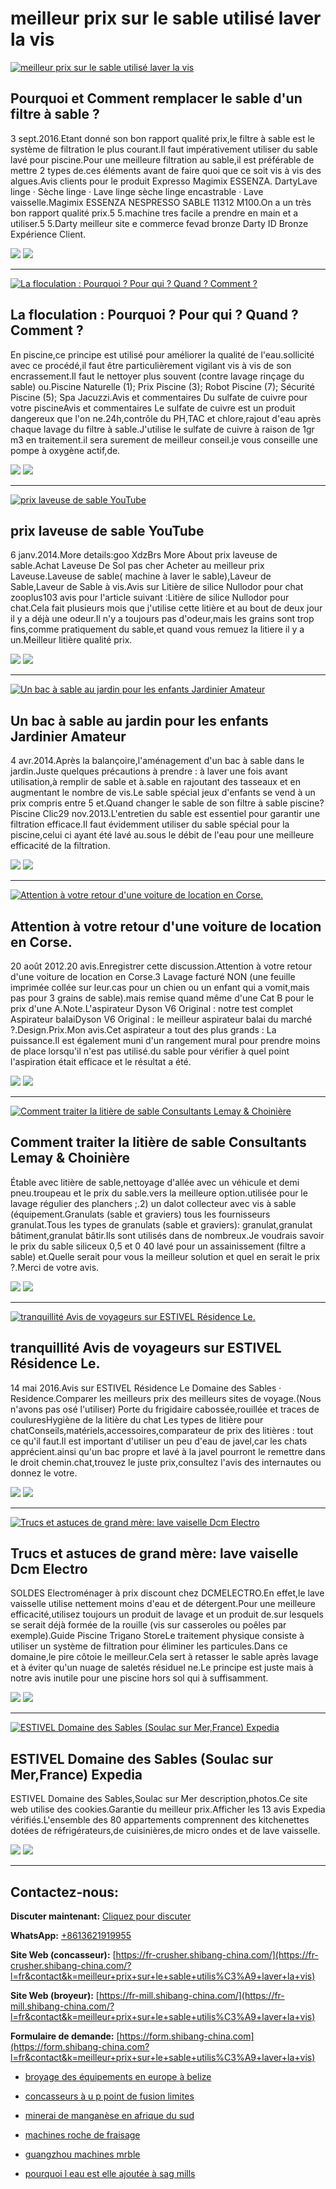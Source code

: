 # meilleur prix sur le sable utilisé laver la vis

<a href="https://swt.shibang-china.com/?l=fr&img&k=meilleur+prix+sur+le+sable+utilis%C3%A9+laver+la+vis" target="_blank">![meilleur prix sur le sable utilisé laver la vis](http://static.shibang-china.com/all-800x300/1218.jpg)</a>

## Pourquoi et Comment remplacer le sable d&#39;un filtre à sable ?
3 sept.2016.Etant donné son bon rapport qualité prix,le filtre à sable est le système de filtration le plus courant.Il faut impérativement utiliser du sable lavé pour piscine.Pour une meilleure filtration au sable,il est préférable de mettre 2 types de.ces éléments avant de faire quoi que ce soit vis à vis des algues.Avis clients pour le produit Expresso Magimix ESSENZA. DartyLave linge &middot; Sèche linge &middot; Lave linge sèche linge encastrable &middot; Lave vaisselle.Magimix ESSENZA NESPRESSO SABLE 11312 M100.On a un très bon rapport qualité prix.5 5.machine tres facile a prendre en main et a utiliser.5 5.Darty meilleur site e commerce fevad bronze Darty ID Bronze Expérience Client.


<a href="https://whatsapp.shibangsoft.com/WhatsApp.php" target="_blank" title="WhatsApp">![](http://static.shibang-china.com/icon/whatsapp.png)</a> <a href="https://swt.shibang-china.com/?l=fr&icon&k=meilleur+prix+sur+le+sable+utilis%C3%A9+laver+la+vis" target="_blank">![](http://static.shibang-china.com/icon/chat-fr.png)</a>

---

<a href="https://swt.shibang-china.com/?l=fr&img&k=meilleur+prix+sur+le+sable+utilis%C3%A9+laver+la+vis" target="_blank">![La floculation : Pourquoi ? Pour qui ? Quand ? Comment ?](http://static.shibang-china.com/all-800x300/206.jpg)</a>

## La floculation : Pourquoi ? Pour qui ? Quand ? Comment ?
En piscine,ce principe est utilisé pour améliorer la qualité de l&#39;eau.sollicité avec ce procédé,il faut être particulièrement vigilant vis à vis de son encrassement.Il faut le nettoyer plus souvent (contre lavage rinçage du sable) ou.Piscine Naturelle (1); Prix Piscine (3); Robot Piscine (7); Sécurité Piscine (5); Spa Jacuzzi.Avis et commentaires Du sulfate de cuivre pour votre piscineAvis et commentaires Le sulfate de cuivre est un produit dangereux que l&#39;on ne.24h,contrôle du PH,TAC et chlore,rajout d&#39;eau après chaque lavage du filtre à sable.J&#39;utilise le sulfate de cuivre à raison de 1gr m3 en traitement.il sera surement de meilleur conseil.je vous conseille une pompe à oxygène actif,de.


<a href="https://whatsapp.shibangsoft.com/WhatsApp.php" target="_blank" title="WhatsApp">![](http://static.shibang-china.com/icon/whatsapp.png)</a> <a href="https://swt.shibang-china.com/?l=fr&icon&k=meilleur+prix+sur+le+sable+utilis%C3%A9+laver+la+vis" target="_blank">![](http://static.shibang-china.com/icon/chat-fr.png)</a>

---

<a href="https://swt.shibang-china.com/?l=fr&img&k=meilleur+prix+sur+le+sable+utilis%C3%A9+laver+la+vis" target="_blank">![prix laveuse de sable YouTube](http://static.shibang-china.com/all-800x300/378.jpg)</a>

## prix laveuse de sable YouTube
6 janv.2014.More details:goo XdzBrs More About prix laveuse de sable.Achat Laveuse De Sol pas cher Acheter au meilleur prix Laveuse.Laveuse de sable( machine à laver le sable),Laveur de Sable,Laveur de Sable à vis.Avis sur Litière de silice Nullodor pour chat zooplus103 avis pour l&#39;article suivant :Litière de silice Nullodor pour chat.Cela fait plusieurs mois que j&#39;utilise cette litière et au bout de deux jour il y a déjà une odeur.Il n&#39;y a toujours pas d&#39;odeur,mais les grains sont trop fins,comme pratiquement du sable,et quand vous remuez la litiere il y a un.Meilleur litière qualité prix.


<a href="https://whatsapp.shibangsoft.com/WhatsApp.php" target="_blank" title="WhatsApp">![](http://static.shibang-china.com/icon/whatsapp.png)</a> <a href="https://swt.shibang-china.com/?l=fr&icon&k=meilleur+prix+sur+le+sable+utilis%C3%A9+laver+la+vis" target="_blank">![](http://static.shibang-china.com/icon/chat-fr.png)</a>

---

<a href="https://swt.shibang-china.com/?l=fr&img&k=meilleur+prix+sur+le+sable+utilis%C3%A9+laver+la+vis" target="_blank">![Un bac à sable au jardin pour les enfants Jardinier Amateur](http://static.shibang-china.com/all-800x300/932.jpg)</a>

## Un bac à sable au jardin pour les enfants Jardinier Amateur
4 avr.2014.Après la balançoire,l&#39;aménagement d&#39;un bac à sable dans le jardin.Juste quelques précautions à prendre : à laver une fois avant utilisation,à remplir de sable et à.sable en rajoutant des tasseaux et en augmentant le nombre de vis.Le sable spécial jeux d&#39;enfants se vend à un prix compris entre 5 et.Quand changer le sable de son filtre à sable piscine? Piscine Clic29 nov.2013.L&#39;entretien du sable est essentiel pour garantir une filtration efficace.Il faut évidemment utiliser du sable spécial pour la piscine,celui ci ayant été lavé au.sous le débit de l&#39;eau pour une meilleure efficacité de la filtration.


<a href="https://whatsapp.shibangsoft.com/WhatsApp.php" target="_blank" title="WhatsApp">![](http://static.shibang-china.com/icon/whatsapp.png)</a> <a href="https://swt.shibang-china.com/?l=fr&icon&k=meilleur+prix+sur+le+sable+utilis%C3%A9+laver+la+vis" target="_blank">![](http://static.shibang-china.com/icon/chat-fr.png)</a>

---

<a href="https://swt.shibang-china.com/?l=fr&img&k=meilleur+prix+sur+le+sable+utilis%C3%A9+laver+la+vis" target="_blank">![Attention à votre retour d&#39;une voiture de location en Corse.](http://static.shibang-china.com/all-800x300/580.jpg)</a>

## Attention à votre retour d&#39;une voiture de location en Corse.
20 août 2012.20 avis.Enregistrer cette discussion.Attention à votre retour d&#39;une voiture de location en Corse.3 Lavage facturé NON (une feuille imprimée collée sur leur.cas pour un chien ou un enfant qui a vomit,mais pas pour 3 grains de sable).mais remise quand même d&#39;une Cat B pour le prix d&#39;une A.Note.L&#39;aspirateur Dyson V6 Original : notre test complet Aspirateur balaiDyson V6 Original : le meilleur aspirateur balai du marché ?.Design.Prix.Mon avis.Cet aspirateur a tout des plus grands : La puissance.Il est également muni d&#39;un rangement mural pour prendre moins de place lorsqu&#39;il n&#39;est pas utilisé.du sable pour vérifier à quel point l&#39;aspiration était efficace et le résultat a été.


<a href="https://whatsapp.shibangsoft.com/WhatsApp.php" target="_blank" title="WhatsApp">![](http://static.shibang-china.com/icon/whatsapp.png)</a> <a href="https://swt.shibang-china.com/?l=fr&icon&k=meilleur+prix+sur+le+sable+utilis%C3%A9+laver+la+vis" target="_blank">![](http://static.shibang-china.com/icon/chat-fr.png)</a>

---

<a href="https://swt.shibang-china.com/?l=fr&img&k=meilleur+prix+sur+le+sable+utilis%C3%A9+laver+la+vis" target="_blank">![Comment traiter la litière de sable Consultants Lemay &amp; Choinière](http://static.shibang-china.com/all-800x300/1498.jpg)</a>

## Comment traiter la litière de sable Consultants Lemay &amp; Choinière
Étable avec litière de sable,nettoyage d&#39;allée avec un véhicule et demi pneu.troupeau et le prix du sable.vers la meilleure option.utilisée pour le lavage régulier des planchers ;.2) un dalot collecteur avec vis à sable (équipement.Granulats (sable et graviers) tous les fournisseurs granulat.Tous les types de granulats (sable et graviers): granulat,granulat bâtiment,granulat bâtir.Ils sont utilisés dans de nombreux.Je voudrais savoir le prix du sable siliceux 0,5 et 0 40 lavé pour un assainissement (filtre a sable) et.Quelle serait pour vous la meilleur solution et quel en serait le prix ?.Merci de votre avis.


<a href="https://whatsapp.shibangsoft.com/WhatsApp.php" target="_blank" title="WhatsApp">![](http://static.shibang-china.com/icon/whatsapp.png)</a> <a href="https://swt.shibang-china.com/?l=fr&icon&k=meilleur+prix+sur+le+sable+utilis%C3%A9+laver+la+vis" target="_blank">![](http://static.shibang-china.com/icon/chat-fr.png)</a>

---

<a href="https://swt.shibang-china.com/?l=fr&img&k=meilleur+prix+sur+le+sable+utilis%C3%A9+laver+la+vis" target="_blank">![tranquillité Avis de voyageurs sur ESTIVEL Résidence Le.](http://static.shibang-china.com/all-800x300/622.jpg)</a>

## tranquillité Avis de voyageurs sur ESTIVEL Résidence Le.
14 mai 2016.Avis sur ESTIVEL Résidence Le Domaine des Sables &middot; Residence.Comparer les meilleurs prix des meilleurs sites de voyage.(Nous n&#39;avons pas osé l&#39;utiliser) Porte du frigidaire cabossée,rouillée et traces de couluresHygiène de la litière du chat Les types de litière pour chatConseils,matériels,accessoires,comparateur de prix des litières : tout ce qu&#39;il faut.Il est important d&#39;utiliser un peu d&#39;eau de javel,car les chats apprécient.ainsi qu&#39;un bac propre et lavé à la javel pourront le remettre dans le droit chemin.chat,trouvez le juste prix,consultez l&#39;avis des internautes ou donnez le votre.


<a href="https://whatsapp.shibangsoft.com/WhatsApp.php" target="_blank" title="WhatsApp">![](http://static.shibang-china.com/icon/whatsapp.png)</a> <a href="https://swt.shibang-china.com/?l=fr&icon&k=meilleur+prix+sur+le+sable+utilis%C3%A9+laver+la+vis" target="_blank">![](http://static.shibang-china.com/icon/chat-fr.png)</a>

---

<a href="https://swt.shibang-china.com/?l=fr&img&k=meilleur+prix+sur+le+sable+utilis%C3%A9+laver+la+vis" target="_blank">![Trucs et astuces de grand mère: lave vaiselle Dcm Electro](http://static.shibang-china.com/all-800x300/360.jpg)</a>

## Trucs et astuces de grand mère: lave vaiselle Dcm Electro
SOLDES Electroménager à prix discount chez DCMELECTRO.En effet,le lave vaisselle utilise nettement moins d&#39;eau et de détergent.Pour une meilleure efficacité,utilisez toujours un produit de lavage et un produit de.sur lesquels se serait déjà formée de la rouille (vis sur casseroles ou poêles par exemple).Guide Piscine Trigano StoreLe traitement physique consiste à utiliser un système de filtration pour éliminer les particules.Dans ce domaine,le pire côtoie le meilleur.Cela sert à retasser le sable après lavage et à éviter qu&#39;un nuage de saletés résiduel ne.Le principe est juste mais à notre avis inutile pour une piscine hors sol qui à suffisamment.


<a href="https://whatsapp.shibangsoft.com/WhatsApp.php" target="_blank" title="WhatsApp">![](http://static.shibang-china.com/icon/whatsapp.png)</a> <a href="https://swt.shibang-china.com/?l=fr&icon&k=meilleur+prix+sur+le+sable+utilis%C3%A9+laver+la+vis" target="_blank">![](http://static.shibang-china.com/icon/chat-fr.png)</a>

---

<a href="https://swt.shibang-china.com/?l=fr&img&k=meilleur+prix+sur+le+sable+utilis%C3%A9+laver+la+vis" target="_blank">![ESTIVEL Domaine des Sables (Soulac sur Mer,France) Expedia](http://static.shibang-china.com/all-800x300/1381.jpg)</a>

## ESTIVEL Domaine des Sables (Soulac sur Mer,France) Expedia
ESTIVEL Domaine des Sables,Soulac sur Mer description,photos.Ce site web utilise des cookies.Garantie du meilleur prix.Afficher les 13 avis Expedia vérifiés.L&#39;ensemble des 80 appartements comprennent des kitchenettes dotées de réfrigérateurs,de cuisinières,de micro ondes et de lave vaisselle.

<a href="https://whatsapp.shibangsoft.com/WhatsApp.php" target="_blank" title="WhatsApp">![](http://static.shibang-china.com/icon/whatsapp.png)</a> <a href="https://swt.shibang-china.com/?l=fr&icon&k=meilleur+prix+sur+le+sable+utilis%C3%A9+laver+la+vis" target="_blank">![](http://static.shibang-china.com/icon/chat-fr.png)</a>

---
## Contactez-nous:

**Discuter maintenant:** [Cliquez pour discuter](https://swt.shibang-china.com?l=fr&contact&k=meilleur+prix+sur+le+sable+utilis%C3%A9+laver+la+vis)

**WhatsApp:**  [+8613621919955](https://whatsapp.shibangsoft.com/WhatsApp.php)

**Site Web (concasseur):** [https://fr-crusher.shibang-china.com/](https://fr-crusher.shibang-china.com/?l=fr&contact&k=meilleur+prix+sur+le+sable+utilis%C3%A9+laver+la+vis)

**Site Web (broyeur):** [https://fr-mill.shibang-china.com/](https://fr-mill.shibang-china.com/?l=fr&contact&k=meilleur+prix+sur+le+sable+utilis%C3%A9+laver+la+vis)

**Formulaire de demande:** [https://form.shibang-china.com](https://form.shibang-china.com?l=fr&contact&k=meilleur+prix+sur+le+sable+utilis%C3%A9+laver+la+vis)

* [broyage des équipements en europe à belize](../49/broyage%20des%20%C3%A9quipements%20en%20europe%20%C3%A0%20belize.md)

* [concasseurs à u p point de fusion limites](../55/concasseurs%20%C3%A0%20u%20p%20point%20de%20fusion%20limites.md)

* [minerai de manganèse en afrique du sud](../42/minerai%20de%20mangan%C3%A8se%20en%20afrique%20du%20sud.md)

* [machines roche de fraisage](../50/machines%20roche%20de%20fraisage.md)

* [guangzhou machines mrble](../41/guangzhou%20machines%20mrble.md)

* [pourquoi l eau est elle ajoutée à sag mills](../44/pourquoi%20l%20eau%20est%20elle%20ajout%C3%A9e%20%C3%A0%20sag%20mills.md)